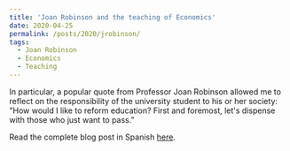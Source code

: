 ```yaml
---
title: 'Joan Robinson and the teaching of Economics'
date: 2020-04-25
permalink: /posts/2020/jrobinson/
tags:
  - Joan Robinson
  - Economics
  - Teaching
---
```


In particular, a popular quote from Professor Joan Robinson allowed me to reflect on the responsibility of the university student to his or her society: "How would I like to reform education? First and foremost, let's dispense with those who just want to pass."

Read the complete blog post in Spanish [here](https://larotondablog.wixsite.com/larotonda/post/joan-robinson-y-la-ense%C3%B1anza-de-la-econom%C3%ADa).